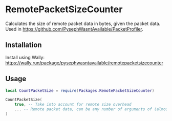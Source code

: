 # RemotePacketSizeCounter
Calculates the size of remote packet data in bytes, given the packet data.
Used in https://github.com/PysephWasntAvailable/PacketProfiler.

## Installation
Install using Wally:
https://wally.run/package/pysephwasntavailable/remotepacketsizecounter

## Usage
```lua
local CountPacketSize = require(Packages.RemotePacketSizeCounter)

CountPacketSize(
    true, -- Take into account for remote size overhead
    ... -- Remote packet data, can be any number of arguments of (almost) any type
)
```
